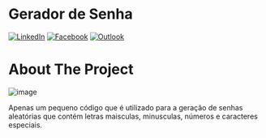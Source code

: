 # Gerador de Senha

[![LinkedIn][linkedin-shield]][linkedin-url]
[![Facebook][facebook-shield]][facebook-url]
[![Outlook][outlook-shield]][outlook-url]

<!-- PROJECTS -->

# About The Project
![image](https://img.shields.io/badge/Python-3776AB?style=for-the-badge&logo=python&logoColor=white)

Apenas um pequeno código que é utilizado para a geração de senhas aleatórias que contém letras maisculas, minusculas, números e caracteres especiais. 


<!-- MARKDOWN LINKS & IMAGES -->
<!-- https://www.markdownguide.org/basic-syntax/#reference-style-links -->
[linkedin-shield]: https://img.shields.io/badge/-LinkedIn-black.svg?style=for-the-badge&logo=linkedin&colorB=555
[linkedin-url]: https://www.linkedin.com/in/eduardodanjour/
[facebook-shield]:	https://img.shields.io/badge/Facebook-1877F2?style=for-the-badge&logo=facebook&logoColor=555
[facebook-url]: https://www.facebook.com/eduardo.danjour/
[outlook-shield]:https://img.shields.io/badge/Microsoft_Outlook-0078D4?style=for-the-badge&logo=microsoft-outlook&logoColor=555
[outlook-url]: https://www.facebook.com/eduardo.danjour/


